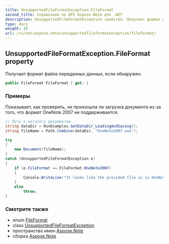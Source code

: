 ```yaml
---
title: UnsupportedFileFormatException.FileFormat
second_title: Справочник по API Aspose.Note для .NET
description: UnsupportedFileFormatException свойство. Получает формат файла переданных данных если обнаружен.
type: docs
weight: 10
url: /ru/net/aspose.note/unsupportedfileformatexception/fileformat/
---
```

## UnsupportedFileFormatException.FileFormat property

Получает формат файла переданных данных, если обнаружен.

```csharp
public FileFormat FileFormat { get; }
```

### Примеры

Показывает, как проверить, не произошла ли загрузка документа из-за того, что формат OneNote 2007 не поддерживается.

```csharp
// Путь к каталогу документов.
string dataDir = RunExamples.GetDataDir_LoadingAndSaving();
string fileName = Path.Combine(dataDir, "OneNote2007.one");

try
{
    new Document(fileName);
}
catch (UnsupportedFileFormatException e)
{
    if (e.FileFormat == FileFormat.OneNote2007)
    {
        Console.WriteLine("It looks like the provided file is in OneNote 2007 format that is not supported.");
    }
    else
        throw;
}
```

### Смотрите также

* enum [FileFormat](../../fileformat/)
* class [UnsupportedFileFormatException](../)
* пространство имен [Aspose.Note](../../unsupportedfileformatexception/)
* сборка [Aspose.Note](../../../)


